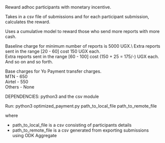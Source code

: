 Reward adhoc participants with monetary incentive.

Takes in a csv file of submissions and for each participant submission, calculates the reward.

Uses a cumulative model to reward those who send more reports with more cash.

Baseline charge for minimum number of reports is 5000 UGX.\ 
Extra reports sent in the range [20 - 60] cost 150 UGX each.<br/>
Extra reports sent in the range [60 - 100] cost (150 + 25 = 175/-) UGX each.
And so on and so forth.

Base charges for Yo Payment transfer charges.\
MTN - 650\
Airtel - 550\
Others - None

DEPENDENCIES:
python3 and the csv module

Run: python3 optimized_payment.py path_to_local_file path_to_remote_file

where
- path_to_local_file is a csv consisting of participants details
- path_to_remote_file is a csv generated from exporting submissions using ODK Aggregate

